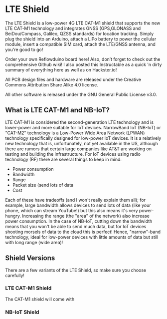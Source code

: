 # LTE Shield
The LTE Shield is a low-power 4G LTE CAT-M1 shield that supports the new LTE CAT-M1 technology and integrates GNSS (GPS,GLONASS and BeiDou/Compass, Galileo, QZSS standards) for location tracking. Simply plug the shield into an Arduino, attach a LiPo battery to power the cellular module, insert a compatible SIM card, attach the LTE/GNSS antenna, and you're good to go!

Order your own Reflowduino board here! Also, don’t forget to check out the comprehensive Github wiki! I also posted this Instructable as a quick 'n dirty summary of everything here as well as on Hackster.io!

All PCB design files and hardware are released under the Creative Commons Attribution Share Alike 4.0 license.

All other software is released under the GNU General Public License v3.0.

## What is LTE CAT-M1 and NB-IoT?
LTE CAT-M1 is considered the second-generation LTE technology and is lower-power and more suitable for IoT devices. NarrowBand IoT (NB-IoT) or "CAT-M2" technology is a Low-Power Wide Area Network (LPWAN) technology specifically designed for low-power IoT devices. It is a relatively new technology that is, unfortunately, not yet available in the US, although there are rumors that certain large companies like AT&T are working on testing and building the infrastructure. For IoT devices using radio technology (RF) there are several things to keep in mind:

- Power consumption
- Bandwidth
- Range
- Packet size (send lots of data
- Cost

Each of these have tradeoffs (and I won't really explain them all); for example, large bandwidth allows devices to send lots of data (like your phone, which can stream YouTube!) but this also means it's very power-hungry. Increasing the range (the "area" of the network) also increase power consumption. In the case of NB-IoT, cutting down the bandwidth means that you won't be able to send much data, but for IoT devices shooting morsels of data to the cloud this is perfect! Hence, "narrow"-band technology, ideal for low-power devices with little amounts of data but still with long range (wide area)!

## Shield Versions
There are a few variants of the LTE Shield, so make sure you choose carefully!

### LTE CAT-M1 Shield
The CAT-M1 shield will come with 

### NB-IoT Shield

